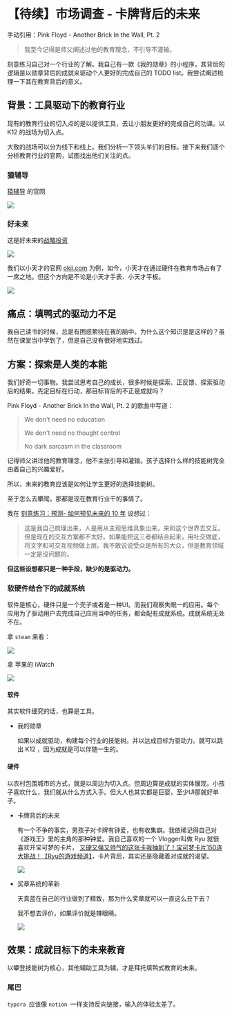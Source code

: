 # 【待续】市场调查 - 卡牌背后的未来

手动引用：Pink Floyd - Another Brick In the Wall, Pt. 2

> 我至今记得是师父阐述过他的教育理念，不引导不灌输。

刻意练习自己对一个行业的了解。我自己有一款《我的勋章》的小程序，其背后的逻辑是以勋章背后的成就来驱动个人更好的完成自己的 TODO list。我尝试阐述梳理一下其在教育背后的意义。

## 背景：工具驱动下的教育行业

现有的教育行业的切入点的是以提供工具，去让小朋友更好的完成自己的功课。以 K12 的战场为切入点。

大致的战场可以分为线下和线上。我们分析一下领头羊们的目标。接下来我们逐个分析教育行业的官网，试图找出他们关注的点。



### 猿辅导

[猿辅导](https://www.yuanfudao.com/) 的官网

![](https://i.loli.net/2021/01/29/ClsN1EIV8fKtZyR.png)

### 好未来

这是好未来的[战略投资](https://www.100tal.com/strategic.html)

![](https://i.loli.net/2021/01/29/Y82arFuEARG4Cgd.png)

我们以小天才的官网 [okii.com](https://www.okii.com/) 为例，如今，小天才在通过硬件在教育市场占有了一席之地。但这个方向是不论是小天才手表、小天才平板。

![](https://i.loli.net/2021/01/29/whzylgGpZ1P94sY.png)



## 痛点：填鸭式的驱动力不足

我自己读书的时候，总是有困惑萦绕在我的脑中。为什么这个知识是是这样的？虽然在课堂当中学到了，但是自己没有很好地实践过。

## 方案：探索是人类的本能

我们好奇一切事物。我尝试思考自己的成长，很多时候是探索、正反馈、探索驱动后的结果。先定目标在行动，那目标背后的不正是成就吗？

Pink Floyd - Another Brick In the Wall, Pt. 2 的歌曲中写道：

> We don't need no education
>
> We don't need no thought control
>
> No dark sarcasm in the classroom

记得师父讲过他的教育理念，他不主张引导和灌输。孩子选择什么样的技能树完全由着自己的兴趣爱好。

所以，未来的教育应该是如何让学生更好的选择技能树。

至于怎么去攀爬，那都是现在教育行业干的事情了。



我在 [刻意练习：预测- 如何预见未来的 10 年](./刻意练习_预测.md) 设想过：

> 这是我自己梳理出来，人是用从主观思维具象出来，来和这个世界去交互。但是现在的交互方案都不太好。如果能把这三者都结合起来，用社交做底，将文字和可交互视频做上层。我不敢说说受众是所有的大众，但是教育领域一定是没问题的。

**但这些设想都只是一种手段，缺少的是驱动力。**



### 软硬件结合下的成就系统

软件是核心，硬件只是一个壳子或者是一种UI。而我们观察失眠一的应用。每个应用为了驱动用户去完成自己应用当中的任务，都会配有成就系统。成就系统无处不在。

拿 `steam` 来看：

![](https://i.loli.net/2021/01/29/IATPDO5QXvMJKFg.png)

拿 苹果的 iWatch

![](https://i.loli.net/2021/01/29/mXO5t6fZP78pK4J.jpg)

#### 软件

其实软件细究的话，也算是工具。

- 我的勋章

  如果以成就驱动，构建每个行业的技能树。并以达成目标为驱动力。就可以跳出 K12 ，因为成就是可以伴随一生的。

#### 硬件

以农村包围城市的方式，就是以周边为切入点。但周边算是成就的实体展现。小孩子喜欢什么，我们就从什么方式入手。但大人也其实都是巨婴，至少UI那就好单子。



- 卡牌背后的未来

  有一个不争的事实，男孩子对卡牌有钟爱，也有收集癖。我依稀记得自己对《游戏王》里的主角的那种钟爱。我自己喜欢的一个 Vlogger叫做 Ryu 就很喜欢开宝可梦的卡片， [又硬又强又帅气的这张卡我抽到了！宝可梦卡片150连大挑战！【Ryu的游戏频道】](https://www.bilibili.com/video/BV12b41127SW)，卡片背后，其实还是隐藏着对成就的渴望。

  ![](https://i.loli.net/2021/01/29/JbC3uvIwj9nGHtB.png)

- 奖章系统的革新

  天真蓝在自己的行业做到了精致，那为什么奖章就可以一直这么丑下去？

  我不想去评价，如果评价就是辣眼睛。

  ![](https://i.loli.net/2021/01/29/HhIOMfTp75iSgd8.png)



## 效果：成就目标下的未来教育

以攀登技能树为核心，其他辅助工具为辅，才是拜托填鸭式教育的未来。

### 尾巴

`typora `应该像 `notion `一样支持反向链接，输入的体验太差了。